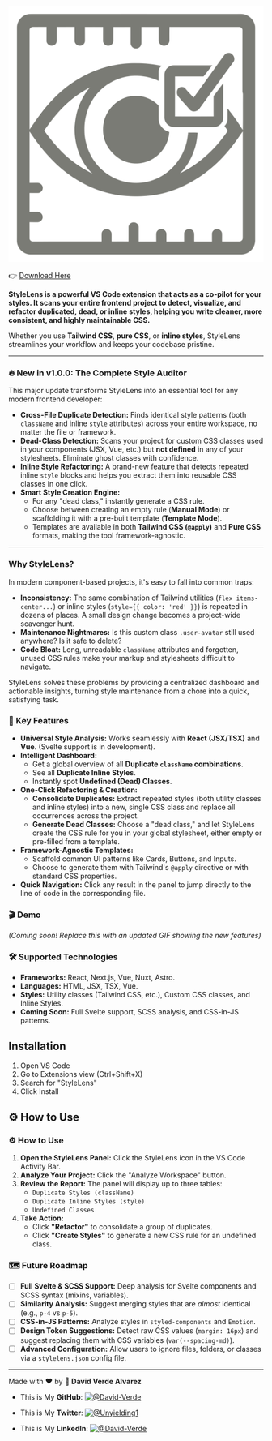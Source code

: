 
![StyleLens Logo](https://raw.githubusercontent.com/David-Verde/stylelens/master/media/icons/stylelens.png)

👉 [Download Here](https://marketplace.visualstudio.com/items?itemName=DavidVerde.stylelens) 


**StyleLens is a powerful VS Code extension that acts as a co-pilot for your styles. It scans your entire frontend project to detect, visualize, and refactor duplicated, dead, or inline styles, helping you write cleaner, more consistent, and highly maintainable CSS.**

Whether you use **Tailwind CSS**, **pure CSS**, or **inline styles**, StyleLens streamlines your workflow and keeps your codebase pristine.

---

### 🔥 New in v1.0.0: The Complete Style Auditor

This major update transforms StyleLens into an essential tool for any modern frontend developer:

-   **Cross-File Duplicate Detection:** Finds identical style patterns (both `className` and inline `style` attributes) across your entire workspace, no matter the file or framework.
-   **Dead-Class Detection:** Scans your project for custom CSS classes used in your components (JSX, Vue, etc.) but **not defined** in any of your stylesheets. Eliminate ghost classes with confidence.
-   **Inline Style Refactoring:** A brand-new feature that detects repeated inline `style` blocks and helps you extract them into reusable CSS classes in one click.
-   **Smart Style Creation Engine:**
    -   For any "dead class," instantly generate a CSS rule.
    -   Choose between creating an empty rule (**Manual Mode**) or scaffolding it with a pre-built template (**Template Mode**).
    -   Templates are available in both **Tailwind CSS (`@apply`)** and **Pure CSS** formats, making the tool framework-agnostic.

---

### Why StyleLens?

In modern component-based projects, it's easy to fall into common traps:

-   **Inconsistency:** The same combination of Tailwind utilities (`flex items-center...`) or inline styles (`style={{ color: 'red' }}`) is repeated in dozens of places. A small design change becomes a project-wide scavenger hunt.
-   **Maintenance Nightmares:** Is this custom class `.user-avatar` still used anywhere? Is it safe to delete?
-   **Code Bloat:** Long, unreadable `className` attributes and forgotten, unused CSS rules make your markup and stylesheets difficult to navigate.

StyleLens solves these problems by providing a centralized dashboard and actionable insights, turning style maintenance from a chore into a quick, satisfying task.

### 🚀 Key Features

-   **Universal Style Analysis:** Works seamlessly with **React (JSX/TSX)** and **Vue**. (Svelte support is in development).
-   **Intelligent Dashboard:**
    -   Get a global overview of all **Duplicate `className` combinations**.
    -   See all **Duplicate Inline Styles**.
    -   Instantly spot **Undefined (Dead) Classes**.
-   **One-Click Refactoring & Creation:**
    -   **Consolidate Duplicates:** Extract repeated styles (both utility classes and inline styles) into a new, single CSS class and replace all occurrences across the project.
    -   **Generate Dead Classes:** Choose a "dead class," and let StyleLens create the CSS rule for you in your global stylesheet, either empty or pre-filled from a template.
-   **Framework-Agnostic Templates:**
    -   Scaffold common UI patterns like Cards, Buttons, and Inputs.
    -   Choose to generate them with Tailwind's `@apply` directive or with standard CSS properties.
-   **Quick Navigation:** Click any result in the panel to jump directly to the line of code in the corresponding file.

### 🎬 Demo

*(Coming soon! Replace this with an updated GIF showing the new features)*

### 🛠️ Supported Technologies


-   **Frameworks:** React, Next.js, Vue, Nuxt, Astro.
-   **Languages:** HTML, JSX, TSX, Vue.
-   **Styles:** Utility classes (Tailwind CSS, etc.), Custom CSS classes, and Inline Styles.
-   **Coming Soon:** Full Svelte support, SCSS analysis, and CSS-in-JS patterns.

## Installation
1. Open VS Code
2. Go to Extensions view (Ctrl+Shift+X)
3. Search for "StyleLens"
4. Click Install

## ⚙️ How to Use


### ⚙️ How to Use

1.  **Open the StyleLens Panel:** Click the StyleLens icon in the VS Code Activity Bar.
2.  **Analyze Your Project:** Click the "Analyze Workspace" button.
3.  **Review the Report:** The panel will display up to three tables:
    -   `Duplicate Styles (className)`
    -   `Duplicate Inline Styles (style)`
    -   `Undefined Classes`
4.  **Take Action:**
    -   Click **"Refactor"** to consolidate a group of duplicates.
    -   Click **"Create Styles"** to generate a new CSS rule for an undefined class.

### 🗺️ Future Roadmap

-   [ ] **Full Svelte & SCSS Support:** Deep analysis for Svelte components and SCSS syntax (mixins, variables).
-   [ ] **Similarity Analysis:** Suggest merging styles that are *almost* identical (e.g., `p-4` vs `p-5`).
-   [ ] **CSS-in-JS Patterns:** Analyze styles in `styled-components` and `Emotion`.
-   [ ] **Design Token Suggestions:** Detect raw CSS values (`margin: 16px`) and suggest replacing them with CSS variables (`var(--spacing-md)`).
-   [ ] **Advanced Configuration:** Allow users to ignore files, folders, or classes via a `stylelens.json` config file.

---


Made with ❤️ by 👤 **David Verde Alvarez**

- This is My **GitHub**: [![@David-Verde](https://img.shields.io/github/followers/omarramoun?label=David&style=social)](https://github.com/David-Verde)

- This is My **Twitter**: [![@Unyielding1](https://img.shields.io/twitter/follow/omarramoun?label=David16&style=social)](https://twitter.com/UnyieldingOne)

- This is My **LinkedIn**: [![@David-Verde](https://img.shields.io/badge/David_Verde-0077B5?style=social&logo=linkedin&labelColor=0077B5)](https://www.linkedin.com/in/david-verde-alvarez/)

